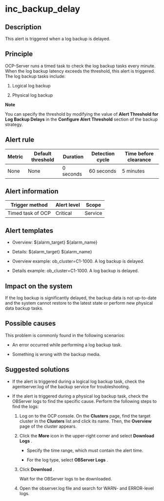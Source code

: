 inc_backup_delay 
=====================================



**Description** 
------------------------------------

This alert is triggered when a log backup is delayed.

Principle 
------------------------------

OCP-Server runs a timed task to check the log backup tasks every minute. When the log backup latency exceeds the threshold, this alert is triggered. The log backup tasks include:

1. Logical log backup

   

2. Physical log backup

   



**Note**



You can specify the threshold by modifying the value of **Alert Threshold for Log Backup Delays** in the **Configure Alert Threshold** section of the backup strategy.

**Alert rule** 
-----------------------------------



| Metric | Default threshold | Duration  | Detection cycle | Time before clearance |
|--------|-------------------|-----------|-----------------|-----------------------|
| None   | None              | 0 seconds | 60 seconds      | 5 minutes             |



**Alert information** 
------------------------------------------



|  Trigger method   | Alert level |  Scope  |
|-------------------|-------------|---------|
| Timed task of OCP | Critical    | Service |



**Alert templates** 
----------------------------------------

* Overview: ${alarm_target} ${alarm_name}

  

* Details: ${alarm_target} ${alarm_name}

  

* Overview example: ob_cluster=C1-1000. A log backup is delayed.

  

* Details example: ob_cluster=C1-1000. A log backup is delayed.

  




**Impact on the system** 
---------------------------------------------

If the log backup is significantly delayed, the backup data is not up-to-date and the system cannot restore to the latest state or perform new physical data backup tasks.

**Possible causes** 
----------------------------------------

This problem is commonly found in the following scenarios:

* An error occurred while performing a log backup task.

  

* Something is wrong with the backup media.

  




**Suggested solutions** 
--------------------------------------------

* If the alert is triggered during a logical log backup task, check the agentserver.log of the backup service for troubleshooting.

  

* If the alert is triggered during a physical log backup task, check the OBServer logs to find the specific cause. Perform the following steps to find the logs: 

  1. Log on to the OCP console. On the **Clusters** page, find the target cluster in the **Clusters** list and click its name. Then, the **Overview** page of the cluster appears.

     
  
  2. Click the **More** icon in the upper-right corner and select **Download Logs** . 

     * Specify the time range, which must contain the alert time.

       
     
     * For the log type, select **OBServer Logs** .

       
     

     
  
  3. Click **Download** . 

     Wait for the OBServer logs to be downloaded.
     
  
  4. Open the observer.log file and search for WARN- and ERROR-level logs.

     
  

  



